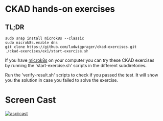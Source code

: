 # CKAD hands-on exercises

## TL;DR
```
sudo snap install microk8s --classic
sudo microk8s.enable dns
git clone https://github.com/ludwigprager/ckad-exercises.git
./ckad-exercises/ex1/start-exercise.sh 
```

If you have [microk8s](https://microk8s.io/) on your computer you can try these CKAD
exercises by running the 'start-exercise.sh' scripts in the different subdiretories.  

Run the 'verify-result.sh' scripts to check if you passed the test.
It will show you the solution in case you failed to solve the exercise.

# Screen Cast
[![asciicast](ex1/ex1.png)](https://asciinema.org/a/404891)
